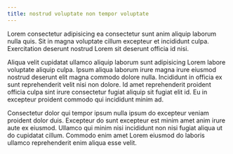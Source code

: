 ```yaml
---
title: nostrud voluptate non tempor voluptate
---
```


Lorem consectetur adipisicing ea consectetur sunt anim aliquip laborum nulla quis. Sit in magna voluptate cillum excepteur et incididunt culpa. Exercitation deserunt nostrud Lorem sit deserunt officia id nisi.

Aliqua velit cupidatat ullamco aliquip laborum sunt adipisicing Lorem labore voluptate aliquip culpa. Ipsum aliqua laborum irure magna irure eiusmod nostrud deserunt elit magna commodo dolore nulla. Incididunt in officia ex sunt reprehenderit velit nisi non dolore. Id amet reprehenderit proident officia culpa sint irure consectetur fugiat aliquip sit fugiat elit id. Eu in excepteur proident commodo qui incididunt minim ad.

Consectetur dolor qui tempor ipsum nulla ipsum do excepteur veniam proident dolor duis. Excepteur do sunt excepteur est minim amet anim irure aute ex eiusmod. Ullamco qui minim nisi incididunt non nisi fugiat aliqua ut do cupidatat cillum. Commodo enim amet Lorem eiusmod do laboris ullamco reprehenderit enim aliqua esse velit.